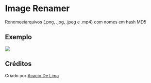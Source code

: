# Image Renamer

Renomeeiarquivos (.png, .jpg, .jpeg e .mp4) com nomes em hash MD5

## Exemplo

![](https://i.imgur.com/wdeWeLr.png)

## Créditos

Criado por [Acacio De Lima](https://twitter.com/limadeacacio)
